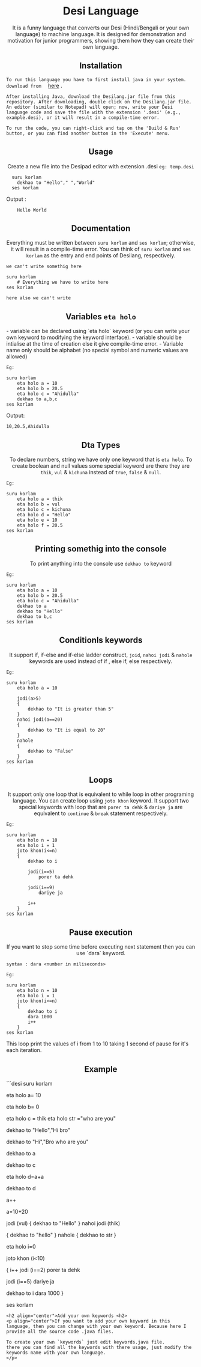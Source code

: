 
<h1 align="center">Desi Language</h1>

<p align="center">
It is a funny language that converts our Desi (Hindi/Bengali or your own language) to machine language. It is designed for demonstration and motivation for junior programmers, showing them how they can create their own language.
</p>

<h2 align="center">Installation</h2>

`
To run this language you have to first install java in your system. download from  
`
[here](https://www.oracle.com/in/java/technologies/downloads/) .

`After installing Java, download the Desilang.jar file from this repository. After downloading, double click on the Desilang.jar file. An editor (similar to Notepad) will open; now, write your Desi language code and save the file with the extension '.desi' (e.g., example.desi), or it will result in a compile-time error.`

`To run the code, you can right-click and tap on the 'Build & Run' button, or you can find another button in the 'Execute' menu.`

<h2 align="center">Usage</h2>
<p align="center">
Create a new file into the Desipad editor with extension .desi 
<code>eg: temp.desi</code> </p>

```desi
  suru korlam
    dekhao to "Hello"," ","World"
  ses korlam
```
Output : 
```desi
    Hello World
```
<h2 align="center">Documentation</h2>

<p align="center">Everything must be written between <code>suru korlam</code> and <code>ses korlam</code>; otherwise, it will result in a compile-time error. You can think of <code>suru korlam</code> and <code>ses korlam</code> as the entry and end points of Desilang, respectively.</p>

```desi
we can't write somethig here

suru korlam
    # Everything we have to write here
ses korlam

here also we can't write
```

<h2 align="center">Variables <code>eta holo</code></h2>
- variable can be declared using `eta holo` keyword (or you can write your own keyword to modifying the keyword interface).
- variable should be intialise at the time of creation else it give compile-time error.
- Variable name only should be alphabet (no special symbol and numeric values are allowed)


`Eg:`
```desi
suru korlam
    eta holo a = 10
    eta holo b = 20.5
    eta holo c = "Ahidulla"
    dekhao to a,b,c
ses korlam
```

Output:
```desi
10,20.5,Ahidulla
```

<h2 align="center">Dta Types</h2>

<p align="center">To declare numbers, string we have only one keyword that is <code>eta holo</code>. To create boolean and null values some special keyword are there they are <code>thik</code>, <code>vul</code> & <code>kichuna</code> instead of <code>true</code>, <code>false</code> & <code>null</code>.</p>

`Eg:`

```desi
suru korlam
    eta holo a = thik
    eta holo b = vul
    eta holo c = kichuna
    eta holo d = "Hello"
    eta holo e = 10
    eta holo f = 20.5
ses korlam
```

<h2 align = "center">Printing somethig into the console</h2>

<p align="center">To print anything into the console use <code>dekhao to</code> keyword</p>

`Eg:`

```desi
suru korlam
    eta holo a = 10
    eta holo b = 20.5
    eta holo c = "Ahidulla"
    dekhao to a
    dekhao to "Hello"
    dekhao to b,c
ses korlam
```

<h2 align="center">Conditionls keywords</h2>

<p align="center">It support if, if-else and if-else ladder construct, <code>joid</code>, <code>nahoi jodi</code> & <code>nahole</code> keywords are used instead of if , else if, else respectively.</p>

`Eg:`

```desi
suru korlam
    eta holo a = 10
    
    jodi(a>5)
    {
        dekhao to "It is greater than 5"
    }
    nahoi jodi(a==20)
    {
        dekhao to "It is equal to 20"
    }
    nahole
    {
        dekhao to "False"
    }
ses korlam
```

<h2 align="center">Loops</h2>

<p align="center">It support only one loop that is equivalent to while loop in other programing language. You can create loop using <code>joto khon</code> keyword.
It support two special keywords with loop that are <code>porer ta dehk</code> & <code>dariye ja</code> are equivalent to <code>continue</code> & <code>break</code> statement respectively.</p>

`Eg:`
```desi
suru korlam
    eta holo n = 10
    eta holo i = 1
    joto khon(i<=n)
    {
        dekhao to i

        jodi(i==5)
            porer ta dehk
        
        jodi(i==9)
            dariye ja

        i++
    }
ses korlam
```

<h2 align="center">Pause execution</h2>

<p align="center">If you want to stop some time before executing next statement then you can use `dara` keyword.</p>

```
syntax : dara <number in miliseconds>
```

`Eg:`

```desi
suru korlam
    eta holo n = 10
    eta holo i = 1
    joto khon(i<=n)
    {
        dekhao to i
        dara 1000
        i++
    }
ses korlam
```
This loop print the values of i from 1 to 10  taking 1 second of pause for it's each iteration.

<h2 align="center">Example</h2>
```desi
suru korlam

eta holo a= 10

eta holo b= 0

eta holo c = thik
eta holo str ="who are you"

dekhao to "Hello","Hi bro"

dekhao to "Hi","Bro who are you"

dekhao to a

dekhao to c

eta holo d=a+a

dekhao to d

a++

a=10+20


jodi (vul)
{
	dekhao to "Hello"
}
nahoi jodi 	(thik)

{
		dekhao to "hello"
}
nahole
{
	dekhao to str
}

eta holo i=0

  joto khon (i<10)

{
		i++
		jodi (i==2)
		porer ta dehk

jodi (i==5)
		dariye ja


dekhao to i
dara 1000
}

ses korlam

```
<h2 align="center">Add your own keywords <h2>
<p align="center">If you want to add your own keyword in this language, then you can change with your own keyword. Because here I provide all the source code .java files. 

To create your own `keywords` just edit keywords.java file.
there you can find all the keywords with there usage, just modify the keywords name with your own language.
</p>
